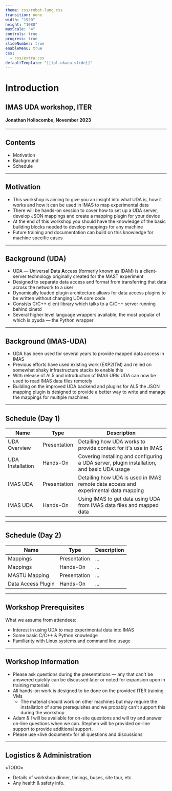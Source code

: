 ```yaml
---
theme: css/robot-lung.css
transition: none
width: "1920"
height: "1080"
maxScale: "4"
controls: true
progress: true
slideNumber: true
enableMenu: true
css:
  - css/extra.css
defaultTemplate: "[[tpl-ukaea-slide]]"
---
```

<!-- slide template="[[tpl-ukaea-title]]" -->

# Introduction
## IMAS UDA workshop, ITER
#### Jonathan Hollocombe, November 2023

---
## Contents

- Motivation
- Background
- Schedule

---
## Motivation

- This workshop is aiming to give you an insight into what UDA is, how it works and how it can be used in IMAS to map experimental data
- There will be hands-on session to cover how to set up a UDA server, develop JSON mappings and create a mapping plugin for your device
- At the end of this workshop you should have the knowledge of the basic building blocks needed to develop mappings for any machine
- Future training and documentation can build on this knowledge for machine specific cases

---
## Background (UDA)

- UDA &#8212; **U**niversal **D**ata **A**ccess (formerly known as IDAM) is a client-server technology originally created for the MAST experiment
- Designed to separate data access and format from transferring that data across the network to a user
- Dynamically loaded plugin architecture allows for data access plugins to be written without changing UDA core code
- Consists C/C++ client library which talks to a C/C++ server running behind xinetd
- Several higher level language wrappers available, the most popular of which is pyuda &#8212; the Python wrapper

---
## Background (IMAS-UDA)

- UDA has been used for several years to provide mapped data access in IMAS
- Previous efforts have used existing work (EXP2ITM) and relied on somewhat shaky infrastructure stacks to enable this
- With release of AL5 and introduction of IMAS URIs UDA can now be used to read IMAS data files remotely
- Building on the improved UDA backend and plugins for AL5 the JSON mapping plugin is designed to provide a better way to write and manage the mappings for multiple machines

---
## Schedule (Day 1)

| Name | Type | Description |
| -----|-------| ------------|
| UDA Overview | Presentation | Detailing how UDA works to provide context for it's use in IMAS |
| UDA Installation | Hands-On | Covering installing and configuring a UDA server, plugin installation, and basic UDA usage |
| IMAS UDA | Presentation |  Detailing how UDA is used in IMAS remote data access and experimental data mapping |
| IMAS UDA | Hands-On | Using IMAS to get data using UDA from IMAS data files and mapped data |


---
## Schedule (Day 2)

| Name | Type | Description |
| -----|-------| ------------|
| Mappings | Presentation | ... |
| Mappings | Hands-On | ... |
| MASTU Mapping | Presentation | ... |
| Data Access Plugin | Hands-On | ... |

---
## Workshop Prerequisites

What we assume from attendees:<!-- element style="text-align: left; width: 90%" -->

- Interest in using UDA to map experimental data into IMAS
- Some basic C/C++ & Python knowledge
- Familiarity with Linux systems and command line usage

---
## Workshop Information

- Please ask questions during the presentations &#8212; any that can't be answered quickly can be discussed later or noted for expansion upon in training materials
- All hands-on work is designed to be done on the provided ITER training VMs
	- The material should work on other machines but may require the installation of some prerequisites and we probably can't support this during the workshop
- Adam & I will be available for on-site questions and will try and answer on-line questions when we can. Stephen will be provided on-line support to provide additional support.
- Please use «live document» for all questions and discussions

---
## Logistics & Administration

«TODO»

- Details of workshop dinner, timings, buses, site tour, etc.
- Any health & safety info.